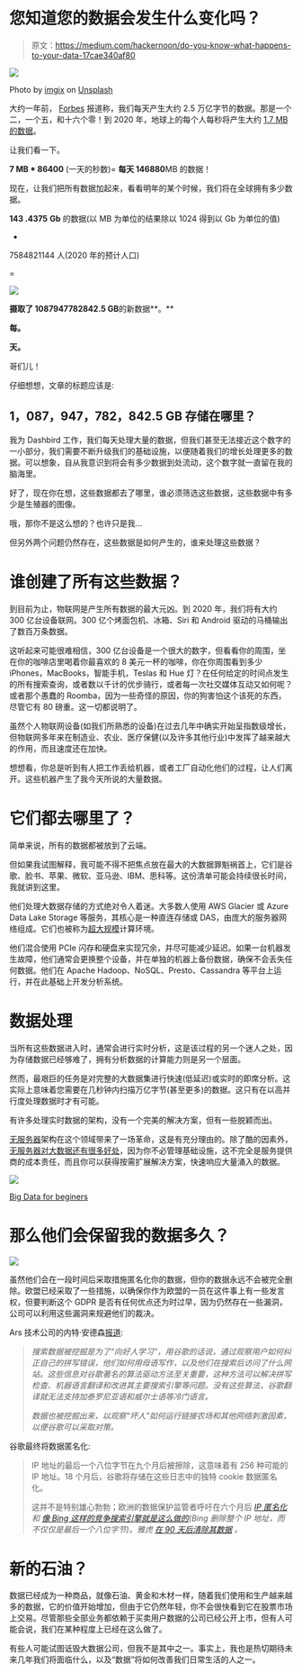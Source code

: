 # 您知道您的数据会发生什么变化吗？

> 原文：<https://medium.com/hackernoon/do-you-know-what-happens-to-your-data-17cae340af80>

![](img/efcb5e5d235307202e8247cc49599bd8.png)

Photo by [imgix](https://unsplash.com/photos/klWUhr-wPJ8?utm_source=unsplash&utm_medium=referral&utm_content=creditCopyText) on [Unsplash](https://unsplash.com/search/photos/big-data?utm_source=unsplash&utm_medium=referral&utm_content=creditCopyText)

大约一年前， [Forbes](https://www.forbes.com/sites/bernardmarr/2018/05/21/how-much-data-do-we-create-every-day-the-mind-blowing-stats-everyone-should-read/#279cf86260ba) 报道称，我们每天产生大约 2.5 万亿字节的数据。那是一个二，一个五，和十六个零！到 2020 年，地球上的每个人每秒将产生大约 [1.7 MB 的数据](https://www.socialmediatoday.com/news/how-much-data-is-generated-every-minute-infographic-1/525692/)。

让我们看一下。

**7 MB * 86400** (一天的秒数)= **每天 146880**MB 的数据！

现在，让我们把所有数据加起来，看看明年的某个时候，我们将在全球拥有多少数据。

**143 .4375** **Gb** 的数据(以 MB 为单位的结果除以 1024 得到以 Gb 为单位的值)

*

7584821144 人(2020 年的预计人口)

=

![](img/e827a34f3f6915486fa5cdf04fe3cc90.png)

**摄取了 1087947782842.5 GB**的新数据**。**

**每。**

**天。**

哥们儿！

仔细想想，文章的标题应该是:

## **1，087，947，782，842.5 GB 存储在哪里？**

我为 Dashbird 工作，我们每天处理大量的数据，但我们甚至无法接近这个数字的一小部分，我们需要不断升级我们的基础设施，以便随着我们的增长处理更多的数据。可以想象，自从我意识到将会有多少数据到处流动，这个数字就一直留在我的脑海里。

好了，现在你在想，这些数据都去了哪里，谁必须筛选这些数据，这些数据中有多少是生殖器的图像。

哦，那你不是这么想的？也许只是我…

但另外两个问题仍然存在，这些数据是如何产生的，谁来处理这些数据？

# 谁创建了所有这些数据？

到目前为止，物联网是产生所有数据的最大元凶。到 2020 年，我们将有大约 300 亿台设备联网。300 亿个烤面包机、冰箱、Siri 和 Android 驱动的马桶输出了数百万条数据。

这听起来可能很难相信，300 亿台设备是一个很大的数字，但看看你的周围，坐在你的咖啡店里喝着你最喜欢的 8 美元一杯的咖啡，你在你周围看到多少 iPhones，MacBooks，智能手机，Teslas 和 Hue 灯？在任何给定的时间点发生的所有搜索查询，或者数以千计的优步骑行，或者每一次社交媒体互动又如何呢？或者那个愚蠢的 Roomba，因为一些奇怪的原因，你的狗害怕这个该死的东西，尽管它有 80 磅重。这一切都说明了。

虽然个人物联网设备(如我们所熟悉的设备)在过去几年中确实开始呈指数级增长，但物联网多年来在制造业、农业、医疗保健(以及许多其他行业)中发挥了越来越大的作用，而且速度还在加快。

想想看，你总是听到有人把工作丢给机器，或者工厂自动化他们的过程，让人们离开。这些机器产生了我今天所说的大量数据。

# 它们都去哪里了？

简单来说，所有的数据都被放到了云端。

但如果我试图解释，我可能不得不把焦点放在最大的大数据罪魁祸首上，它们是谷歌、脸书、苹果、微软、亚马逊、IBM、思科等。这份清单可能会持续很长时间，我就讲到这里。

他们处理大数据存储的方式绝对令人着迷。大多数人使用 AWS Glacier 或 Azure Data Lake Storage 等服务，其核心是一种直连存储或 DAS，由庞大的服务器网络组成。它们也被称为[超大规模](https://en.wikipedia.org/wiki/Hyperscale_computing)计算环境。

他们混合使用 PCIe 闪存和硬盘来实现冗余，并尽可能减少延迟。如果一台机器发生故障，他们通常会更换整个设备，并在单独的机器上备份数据，确保不会丢失任何数据。他们在 Apache Hadoop、NoSQL、Presto、Cassandra 等平台上运行，并在此基础上开发分析系统。

# 数据处理

当所有这些数据进入时，通常会进行实时分析，这是该过程的另一个迷人之处，因为存储数据已经够难了，拥有分析数据的计算能力则是另一个层面。

然而，最艰巨的任务是对完整的大数据集进行快速(低延迟)或实时的即席分析。这实际上意味着您需要在几秒钟内扫描万亿字节(甚至更多)的数据。这只有在以高并行度处理数据时才有可能。

有许多处理实时数据的架构，没有一个完美的解决方案，但有一些脱颖而出。

[无服务器](https://serverless.com/)架构在这个领域带来了一场革命，这是有充分理由的。除了酷的因素外，[无服务器对大数据还有很多好处](https://dashbird.io/blog/serverless-computing-reshape-big-data-data-science/)，因为你不必管理基础设施，这不完全是服务提供商的成本责任，而且你可以获得按需扩展解决方案，快速响应大量涌入的数据。

![](img/fca1717298b25b2db990234e3a41b2e3.png)

[Big Data for beginers](https://www.upgrad.com/blog/big-data-tutorial-for-beginners/)

# 那么他们会保留我的数据多久？

![](img/12556ecc041f336ce46fe1a983d87241.png)

虽然他们会在一段时间后采取措施匿名化你的数据，但你的数据永远不会被完全删除。欧盟已经采取了一些措施，以确保你作为欧盟的一员在这件事上有一些发言权，但要判断这个 GDPR 是否有任何优点还为时过早，因为仍然存在一些漏洞，公司可以利用这些漏洞来规避他们的裁决。

Ars 技术公司的内特·安德森[报道](http://arstechnica.com/tech-policy/news/2010/03/google-keeps-your-data-to-learn-from-good-guys-fight-off-bad-guys.ars):

> *搜索数据被挖掘是为了“向好人学习”，用谷歌的话说，通过观察用户如何纠正自己的拼写错误，他们如何用母语写作，以及他们在搜索后访问了什么网站。这些信息对谷歌著名的算法驱动方法至关重要，这种方法可以解决拼写检查、机器语言翻译和改进其主要搜索引擎等问题。没有这些算法，谷歌翻译就无法支持加泰罗尼亚语和威尔士语等冷门语言。*
> 
> *数据也被挖掘出来，以观察“坏人”如何运行链接农场和其他网络刺激因素，以便谷歌可以采取对策。*

谷歌最终将数据匿名化:

> IP 地址的最后一个八位字节在九个月后被擦除，这意味着有 256 种可能的 IP 地址。18 个月后，谷歌将存储在这些日志中的独特 cookie 数据匿名化。
> 
> 这并不是特别雄心勃勃；欧洲的数据保护监管者呼吁在六个月后 [*IP 匿名化*](http://arstechnica.com/old/content/2008/04/eu-issues-tough-data-protection-finding.ars) *和* [*像 Bing 这样的竞争搜索引擎就是这么做的*](http://arstechnica.com/microsoft/news/2010/01/bing-beats-google-but-not-yahoo-in-keeping-search-records.ars)*(Bing 删除整个 IP 地址，而不仅仅是最后一个八位字节)。雅虎* [*在 90 天后清除其数据*](http://arstechnica.com/old/content/2008/12/yahoo-outdoes-google-will-scrub-search-logs-after-90-days.ars) *。*

# 新的石油？

数据已经成为一种商品，就像石油、黄金和木材一样，随着我们使用和生产越来越多的数据，它的价值开始增加，但由于它仍然年轻，你不会很快看到它在股票市场上交易。尽管那些全部业务都依赖于买卖用户数据的公司已经公开上市，但有人可能会说，我们在某种程度上已经在这么做了。

有些人可能试图诋毁大数据公司，但我不是其中之一。事实上，我也是热切期待未来几年我们将面临什么，以及“数据”将如何改善我们日常生活的人之一。